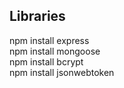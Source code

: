 ## Libraries
npm install express  
npm install mongoose  
npm install bcrypt  
npm install jsonwebtoken  
